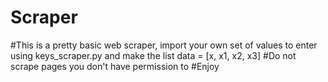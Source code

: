# Scraper

#This is a pretty basic web scraper, import your own set of values to enter using keys_scraper.py and make the list data = [x, x1, x2, x3]
#Do not scrape pages you don't have permission to
#Enjoy
